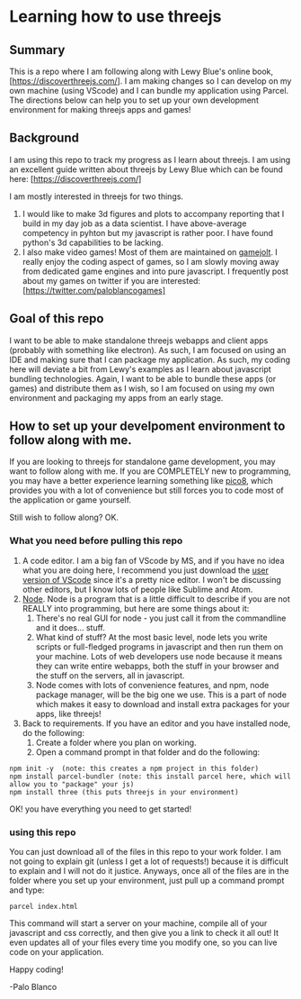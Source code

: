 # Learning how to use threejs

## Summary
This is a repo where I am following along with Lewy Blue's online book, [https://discoverthreejs.com/]. I am making changes so I can develop on my own machine (using VScode) and I can bundle my application using Parcel. The directions below can help you to set up your own development environment for making threejs apps and games!

## Background
I am using this repo to track my progress as I learn about threejs. I am using an excellent guide written about threejs by Lewy Blue which can be found here: [https://discoverthreejs.com/]

I am mostly interested in threejs for two things.

1. I would like to make 3d figures and plots to accompany reporting that I build in my day job as a data scientist. I have above-average competency in pyhton but my javascript is rather poor. I have found python's 3d capabilities to be lacking.
2. I also make video games! Most of them are maintained on [gamejolt](https://gamejolt.com/@paloblancogames). I really enjoy the coding aspect of games, so I am slowly moving away from dedicated game engines and into pure javascript. I frequently post about my games on twitter if you are interested: [https://twitter.com/paloblancogames]

## Goal of this repo

I want to be able to make standalone threejs webapps and client apps (probably with something like electron). As such, I am focused on using an IDE and making sure that I can package my application. As such, my coding here will deviate a bit from Lewy's examples as I learn about javascript bundling technologies. Again, I want to be able to bundle these apps (or games) and distribute them as I wish, so I am focused on using my own environment and packaging my apps from an early stage.

## How to set up your develpoment environment to follow along with me.

If you are looking to threejs for standalone game development, you may want to follow along with me. If you are COMPLETELY new to programming, you may have a better experience learning something like [pico8](https://www.lexaloffle.com/pico-8.php), which provides you with a lot of convenience but still forces you to code most of the application or game yourself.

Still wish to follow along? OK.

### What you need before pulling this repo

1. A code editor. I am a big fan of VScode by MS, and if you have no idea what you are doing here, I recommend you just download the [user version of VScode](https://code.visualstudio.com/Download) since it's a pretty nice editor. I won't be discussing other editors, but I know lots of people like Sublime and Atom.
2. [Node](https://nodejs.org/en/). Node is a program that is a little difficult to describe if you are not REALLY into programming, but here are some things about it:
    1. There's no real GUI for node - you just call it from the commandline and it does... stuff.
    2. What kind of stuff? At the most basic level, node lets you write scripts or full-fledged programs in javascript and then run them on your machine. Lots of web developers use node because it means they can write entire webapps, both the stuff in your browser and the stuff on the servers, all in javascript.
    3. Node comes with lots of convenience features, and npm, node package manager, will be the big one we use. This is a part of node which makes it easy to download and install extra packages for your apps, like threejs!
3. Back to requirements. If you have an editor and you have installed node, do the following:
    1. Create a folder where you plan on working.
    2. Open a command prompt in that folder and do the following:
```
npm init -y  (note: this creates a npm project in this folder)
npm install parcel-bundler (note: this install parcel here, which will allow you to "package" your js)
npm install three (this puts threejs in your environment)
```

OK! you have everything you need to get started!

### using this repo
You can just download all of the files in this repo to your work folder. I am not going to explain git (unless I get a lot of requests!) because it is difficult to explain and I will not do it justice. Anyways, once all of the files are in the folder where you set up your environment, just pull up a command prompt and type:
```
parcel index.html
```
This command will start a server on your machine, compile all of your javascript and css correctly, and then give you a link to check it all out! It even updates all of your files every time you modify one, so you can live code on your application.

Happy coding!

-Palo Blanco
